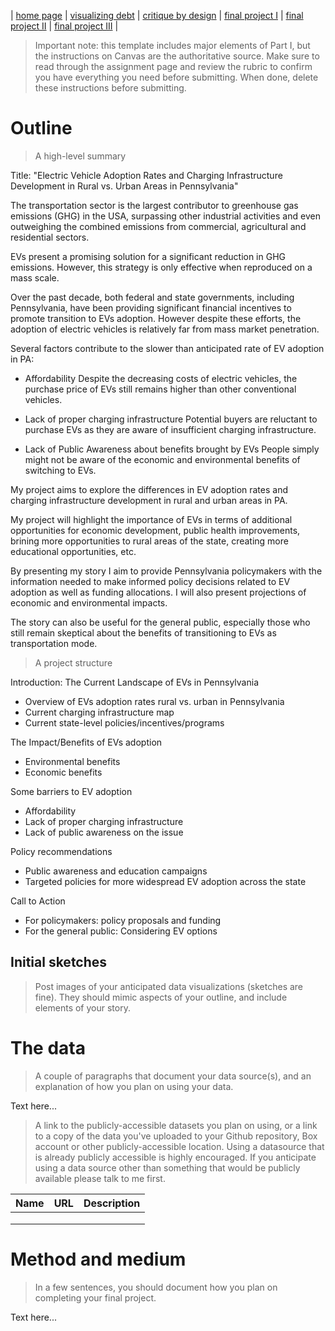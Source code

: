 | [home page](https://mashaandreieva.github.io/My-Portfolio/) | [visualizing debt](visualizing-government-debt) | [critique by design](critique-by-design) | [final project I](final-project-part-one) | [final project II](final-project-part-two) | [final project III](final-project-part-three) |


> Important note: this template includes major elements of Part I, but the instructions on Canvas are the authoritative source.  Make sure to read through the assignment page and review the rubric to confirm you have everything you need before submitting.  When done, delete these instructions before submitting.

# Outline
> A high-level summary

Title: "Electric Vehicle Adoption Rates and Charging Infrastructure Development in Rural vs. Urban Areas in Pennsylvania"
 

The transportation sector is the largest contributor to greenhouse gas emissions (GHG) in the USA, surpassing other industrial activities and even outweighing the combined emissions from commercial, agricultural and residential sectors. 

EVs present a promising solution for a significant reduction in GHG emissions. However, this strategy is only effective when reproduced on a mass scale. 

Over the past decade, both federal and state governments, including Pennsylvania, have been providing significant financial incentives to promote transition to EVs adoption. However despite these efforts, the adoption of electric vehicles is relatively far from mass market penetration. 

Several factors contribute to the slower than anticipated rate of EV adoption in PA: 

-	Affordability
Despite the decreasing costs of electric vehicles, the purchase price of EVs still remains higher than other conventional vehicles.

-	Lack of proper charging infrastructure
Potential buyers are reluctant to purchase EVs as they are aware of insufficient charging infrastructure.

-	Lack of Public Awareness about benefits brought by EVs
People simply might not be aware of the economic and environmental benefits of switching to EVs.


My project aims to explore the differences in EV adoption rates and charging infrastructure development in rural and urban areas in PA. 

My project will highlight the importance of EVs in terms of additional opportunities for economic development, public health improvements, brining more opportunities to rural areas of the state, creating more educational opportunities, etc. 

By presenting my story I aim to provide Pennsylvania policymakers with the information needed to make informed policy decisions related to EV adoption as well as funding allocations. I will also present projections of economic and environmental impacts. 

 The story can also be useful for the general public, especially those who still remain skeptical about the benefits of transitioning to EVs as transportation mode.


> A project structure  

Introduction: The Current Landscape of EVs in Pennsylvania

-	Overview of EVs adoption rates rural vs. urban in Pennsylvania
-	Current charging infrastructure map
-	Current state-level policies/incentives/programs

The Impact/Benefits of EVs adoption

-	Environmental benefits
-	Economic benefits

Some barriers to EV adoption

-	Affordability
-	Lack of proper charging infrastructure
-	Lack of public awareness on the issue

Policy recommendations

-	Public awareness and education campaigns
-	Targeted policies for more widespread EV adoption across the state

Call to Action

-	For policymakers: policy proposals and funding 
-	For the general public: Considering EV options


## Initial sketches
> Post images of your anticipated data visualizations (sketches are fine). They should mimic aspects of your outline, and include elements of your story.  



# The data
> A couple of paragraphs that document your data source(s), and an explanation of how you plan on using your data. 

Text here...

> A link to the publicly-accessible datasets you plan on using, or a link to a copy of the data you've uploaded to your Github repository, Box account or other publicly-accessible location. Using a datasource that is already publicly accessible is highly encouraged.  If you anticipate using a data source other than something that would be publicly available please talk to me first. 

| Name | URL | Description |
|------|-----|-------------|
|      |     |             |
|      |     |             |
|      |     |             |

# Method and medium
> In a few sentences, you should document how you plan on completing your final project. 

Text here...
